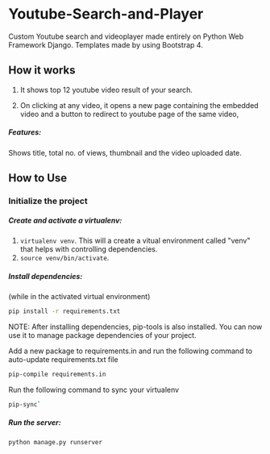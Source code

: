 # Youtube-Search-and-Player
Custom Youtube search and videoplayer made entirely on Python Web Framework Django. Templates made by using Bootstrap 4.

## How it works

1. It shows top 12 youtube video result of your search. 

2. On clicking at any video, it opens a new page containing the embedded video and a button to redirect to youtube page of the same video,

##### Features:

Shows title, total no. of views, thumbnail and the video uploaded date.

## How to Use

### Initialize the project

##### Create and activate a virtualenv:

1. `virtualenv venv`. This will a create a vitual environment called "venv" that helps with controlling dependencies.
2. `source venv/bin/activate`. 


##### Install dependencies:

(while in the activated virtual environment)
```bash
pip install -r requirements.txt
```
NOTE: After installing dependencies, pip-tools is also installed. You can now use it to manage package dependencies of your project.

Add a new package to requirements.in and run the following command to auto-update requirements.txt file
```bash
pip-compile requirements.in
```

Run the following command to sync your virtualenv
```bash
pip-sync`
```

##### Run the server:
```bash
python manage.py runserver
```
